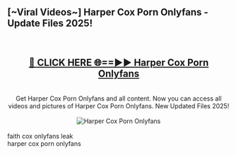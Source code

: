 <h2>[~Viral Videos~] Harper Cox Porn Onlyfans - Update Files 2025!</h2>
<br>
<div align="center">
<h2><a href="https://betterlinks.top/A2PfLJ" rel="nofollow">🔴 CLICK HERE 🌐==►► Harper Cox Porn Onlyfans</a></h2>
<br>
Get Harper Cox Porn Onlyfans and all content. Now you can access all videos and pictures of Harper Cox Porn Onlyfans. New Updated Files 2025!
<br>
<br>
<a href="https://betterlinks.top/A2PfLJ" rel="nofollow" data-target="animated-image.originalLink"><img src="https://i.ibb.co.com/WyWwxjT/player-gif2.gif" alt="Harper Cox Porn Onlyfans" style="max-width: 100%; display: inline-block;" data-target="animated-image.originalImage"></a>
</div>
<br>
faith cox onlyfans leak<br>
harper cox porn onlyfans